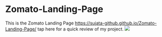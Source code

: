 # Zomato-Landing-Page
This is the Zomato Landing Page
https://sujata-github.github.io/Zomato-Landing-Page/  tap here for a quick review of my project.
<img src="view.png">
